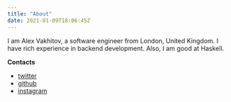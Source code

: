 ```yaml
---
title: "About"
date: 2021-01-09T18:06:45Z
---
```


I am Alex Vakhitov, a software engineer from London, United Kingdom. I have rich experience in backend development. Also, I am good at Haskell.

**Contacts**

* [twitter](https://twitter.com/vahaah)
* [github](https://github.com/vahaah)
* [instagram](https://www.instagram.com/vahaah/)
